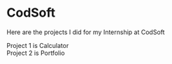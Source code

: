 # CodSoft
Here are the projects I did for my Internship at CodSoft

Project 1 is Calculator <br /> 
Project 2 is Portfolio <br /> 

